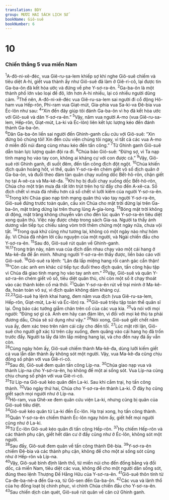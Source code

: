 ```yaml
---
translation: BDY
group: MƯƠI HAI SÁCH LỊCH SỬ
bookName: Giô-suê 
bookNumber: 6
---
```


<div class="title"><h1>10</h1><h3>Chiến thắng 5 vua miền Nam</h3></div>
<span class="verse gios_10_1"><sup>1</sup>A-đô-ni-xê-đéc, vua Giê-ru-sa-lem khiếp sợ khi nghe Giô-suê chiếm và tiêu diệt A-hi, giết vua thành ấy như Giô-suê đã làm ở Giê-ri-cô, lại được tin Ga-ba-ôn đã kết hòa ước và đứng về phe Y-sơ-ra-ên. </span>
<span class="verse gios_10_2"><sup>2</sup>Ga-ba-ôn là một thành phố lớn vào loại đế đô, lớn hơn A-hi nhiều, lại có nhiều người dũng cảm. </span>
<span class="verse gios_10_3"><sup>3</sup>Thế nên, A-đô-ni-xê-đéc vua Giê-ru-sa-lem sai người đi cổ động Hô-ham vua Hếp-rôn, Phi-ram vua Giạt-mút, Gia-phia vua Sa-ki-va Đê-bia vua Éc-lôn như sau: </span>
<span class="verse gios_10_4"><sup>4</sup>“Xin đến đây giúp tôi đánh Ga-ba-ôn vì họ đã kết hòa ước với Giô-suê và dân Y-sơ-ra-ên.” </span>
<span class="verse gios_10_5"><sup>5</sup>Vậy, năm vua người A-mo (vua Giê-ru-sa-lem, Hếp-rôn, Giạt-mút, La-ki và Éc-lôn) liên kết lực lượng kéo đến đánh thành Ga-ba-ôn.<br/></span>
<span class="verse gios_10_6"><sup>6</sup>Dân Ga-ba-ôn liền sai người đến Ghinh-ganh cầu cứu với Giô-suê: “Xin đừng bỏ chúng tôi! Xin đến cứu viện chúng tôi ngay, vì tất cả các vua A-mo ở miền đồi núi đang cùng nhau kéo đến tấn công.” </span>
<span class="verse gios_10_7"><sup>7</sup>Từ Ghinh ganh Giô-suê dẫn toàn lực lượng quân đội ra đi. </span>
<span class="verse gios_10_8"><sup>8</sup>Chúa bảo Giô-suê: “Đừng sợ, vì Ta nạp tính mạng họ vào tay con, không ai kháng cự với con được cả.” </span>
<span class="verse gios_10_9"><sup>9</sup>Vậy, Giô-suê rời Ghinh ganh, đi suốt đêm, đến tấn công địch đột ngột. </span>
<span class="verse gios_10_10"><sup>10</sup>Chúa khiến địch quân hoảng hốt, vì thế, quân Y-sơ-ra-ên chém giết vô số địch quân ở Ga-ba-ôn, và đuổi theo đám tàn quân chạy xuống dốc Bết-hô-rôn, chận giết họ tại A-xê-ca và Ma-kê-đa. </span>
<span class="verse gios_10_11"><sup>11</sup>Khi họ bị đuổi chạy xuống dốc Bết-hô-rôn, Chúa cho một trận mưa đá rất lớn trút trên họ từ đấy cho đến A-xê-ca. Số địch chết vì mưa đá nhiều hơn cả số chết vì lưỡi kiếm của người Y-sơ-ra-ên.<br/></span>
<span class="verse gios_10_12"><sup>12</sup>Trong khi Chúa giao nạp tính mạng quân thù vào tay người Y-sơ-ra-ên, Giô-suê đứng trước toàn quân, cầu xin Chúa cho mặt trời dừng lại trên Ga-ba-ôn, mặt trăng dừng lại trên thung lũng A-gia-long. </span>
<span class="verse gios_10_13"><sup>13</sup>Bóng mặt trời không di động, mặt trăng không chuyển vần cho đến lúc quân Y-sơ-ra-ên tiêu diệt xong quân thù. Việc này được chép trong sách Gia-sa. Người ta thấy ánh dương vẫn tiếp tục chiếu sáng vòm trời thêm chừng một ngày nữa, chưa vội tắt. </span>
<span class="verse gios_10_14"><sup>14</sup>Trong quá khứ cũng như tương lai, không có một ngày nào như hôm ấy. Vì Chúa đã nhậm lời cầu nguyện của một người, và Ngài chiến đấu cho Y-sơ-ra-ên. </span>
<span class="verse gios_10_15"><sup>15</sup>Sau đó, Giô-suê rút quân về Ghinh-ganh.<br/></span>
<span class="verse gios_10_16 gios_10_17"><sup>16,17</sup>Trong trận này, năm vua của địch dẫn nhau chạy vào một cái hang ở Ma-kê-đa để ẩn mình. Nhưng người Y-sơ-ra-ên thấy được, liền báo cáo với Giô-suê. </span>
<span class="verse gios_10_18"><sup>18</sup>Giô-suê ra lệnh: “Lăn đá lấp miệng hang rồi canh gác cẩn thận! </span>
<span class="verse gios_10_19"><sup>19</sup>“Còn các anh em khác cứ tiếp tục đuổi theo địch quân, tấn công hậu tập vì Chúa đã giao tính mạng họ vào tay anh em.” </span>
<span class="verse gios_10_20"><sup>20</sup>Vậy, Giô-suê và quân Y-sơ-ra-ên chém giết vô số, tiêu diệt quân thù, chỉ còn một số ít chạy thoát vào các thành kiên cố mà thôi. </span>
<span class="verse gios_10_21"><sup>21</sup>Quân Y-sơ-ra-ên rút về trại mình ở Ma-kê-đa, hoàn toàn vô sự, vì địch quân không dám kháng cự.<br/></span>
<span class="verse gios_10_22 gios_10_23"><sup>22,23</sup>Giô-suê hạ lệnh khai hang, đem năm vua địch (vua Giê-ru-sa-lem, Hếp-rôn, Giạt-mút, La-ki và Éc-lôn) ra. </span>
<span class="verse gios_10_24"><sup>24</sup>Giô-suê triệu tập toàn thể quân sĩ lại. Ông bảo các tướng giẫm chân trên cổ của các vua kia. </span>
<span class="verse gios_10_25"><sup>25</sup>và nói với mọi người: “Đừng sợ gì cả. Anh em hãy can đảm lên, vì đối với mọi kẻ thù ta phải đương dầu, Chúa sẽ sử dụng như vậy.” </span>
<span class="verse gios_10_26"><sup>26</sup>Nói xong, Giô-suê giết chết năm vua ấy, đem xác treo trên năm cái cây cho đến tối. </span>
<span class="verse gios_10_27"><sup>27</sup>Lúc mặt rời lặn, Giô-suê cho người gỡ xác từ trên cây xuống, đem quăng vào cái hang họ đã trốn trước đấy. Người ta lấy đá lớn lấp miệng hang lại, và cho đến nay đá ấy vẫn còn.<br/></span>
<span class="verse gios_10_28"><sup>28</sup>Cùng ngày hôm ấy, Giô-suê chiếm thành Ma-kê-đa, dùng lưỡi kiếm giết cả vua lẫn dân thành ấy không sót một người. Vậy, vua Ma-kê-đa cũng chịu đồng số phận với vua Giê-ri-cô.<br/></span>
<span class="verse gios_10_29"><sup>29</sup>Sau đó, Giô-suê đem quân tấn công Líp-na. </span>
<span class="verse gios_10_30"><sup>30</sup>Chúa giao nạp vua và thành Líp-na cho Y-sơ-ra-ên, họ không để một ai sống sót. Vua Líp-na cũng chịu chung số phận với vua Giê-ri-cô.<br/></span>
<span class="verse gios_10_31"><sup>31</sup>Từ Líp-na Giô-suê kéo quân đến La-ki. Sau khi cắm trại, họ tấn công thành. </span>
<span class="verse gios_10_32"><sup>32</sup>Vào ngày thứ hai, Chúa cho Y-sơ-ra-ên thành La-ki. Ở đây họ cũng giết sạch mọi người như ở Líp-na.<br/></span>
<span class="verse gios_10_33"><sup>33</sup>Hô-ram, vua Ghê-xe đem quân cứu viện La-ki, nhưng cũng bị quân của Giô-suê tiêu diệt.<br/></span>
<span class="verse gios_10_34"><sup>34</sup>Giô-suê kéo quân từ La-ki đến Éc-lôn. Hạ trại xong, họ tấn công thành. </span>
<span class="verse gios_10_35"><sup>35</sup>Quân Y-sơ-ra-ên chiếm thành Éc-lôn ngay hôm ấy, giết hết mọi người cũng như ở La-ki.<br/></span>
<span class="verse gios_10_36"><sup>36</sup>Từ Éc-lôn Giô-suê kéo quân đi tấn công Hếp-rôn. </span>
<span class="verse gios_10_37"><sup>37</sup>Họ chiếm Hếp-rôn và các thành phụ cận, giết hết dân cư ở đấy cũng như ở Éc-lôn, không sót một người.<br/></span>
<span class="verse gios_10_38"><sup>38</sup>Sau đấy, Giô-suê đem quân về tấn công thành Đê-bia. </span>
<span class="verse gios_10_39"><sup>39</sup>Y-sơ-ra-ên chiếm Đê-bia và các thành phụ cận, không để cho một ai sống sót cũng như ở Hếp-rôn và Líp-na.<br/></span>
<span class="verse gios_10_40"><sup>40</sup>Vậy, Giô-suê bình định lãnh thổ, từ miền núi cho đến đồng bằng và đồi dốc, cả miền Nam, tiêu diệt các vua, không để cho một người dân sống sót, đúng theo lệnh Thượng Đế Hằng Hữu của Y-sơ-ra-ên. </span>
<span class="verse gios_10_41"><sup>41</sup>Giô-suê thôn tính từ Ca-đe-ba-nê-a đến Ga-xa, từ Gô-sen đến Ga-ba-ôn. </span>
<span class="verse gios_10_42"><sup>42</sup>Các vua và lãnh thổ của họ đồng loạt bị chinh phục, vì chính Chúa chiến đấu cho Y-sơ-ra-ên.<br/></span>
<span class="verse gios_10_43"><sup>43</sup>Sau chiến dịch càn quét, Giô-suê rút quân về căn cứ Ghinh ganh.</span>
